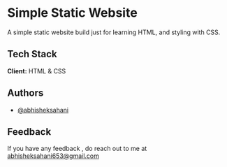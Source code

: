 
# Simple Static Website

A simple static website build just for learning HTML, and styling with CSS.
## Tech Stack

**Client:**  HTML & CSS

  
## Authors

- [@abhisheksahani](https://github.com/abhisheksahani-nova)


## Feedback

If you have any feedback , do reach out to me at abhisheksahani653@gmail.com

  